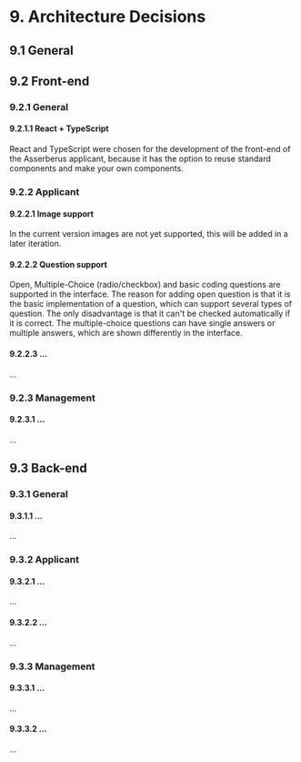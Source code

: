 # 9. Architecture Decisions

## 9.1 General

## 9.2 Front-end
### 9.2.1 General
#### 9.2.1.1 React + TypeScript
React and TypeScript were chosen for the development of the front-end of the Asserberus applicant, because it has the option to reuse standard components and make your own components. 

### 9.2.2 Applicant
#### 9.2.2.1 Image support
In the current version images are not yet supported, this will be added in a later iteration.

#### 9.2.2.2 Question support
Open, Multiple-Choice (radio/checkbox) and basic coding questions are supported in the interface. The reason for adding open question is that it is the basic implementation of a question, which 
can support several types of question. The only disadvantage is that it can't be checked automatically if it is correct. The multiple-choice questions can have single answers or multiple answers, 
which are shown differently in the interface.

#### 9.2.2.3 ...
...

### 9.2.3 Management
#### 9.2.3.1 ...
...


## 9.3 Back-end
### 9.3.1 General
#### 9.3.1.1 ...
...

### 9.3.2 Applicant
#### 9.3.2.1 ...
...

#### 9.3.2.2 ...
...

### 9.3.3 Management
#### 9.3.3.1 ...
...

#### 9.3.3.2 ...
...